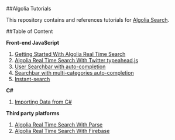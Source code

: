##Algolia Tutorials

This repository contains and references tutorials for [Algolia Search](http://www.algolia.com).

##Table of Content

**Front-end JavaScript**

1. [Getting Started With Algolia Real Time Search](/front-end-javascript/Getting%20Started%20with%20Algolia%20Real%20Time%20Search.md)
2. [Algolia Real Time Search With Twitter typeahead.js](/front-end-javascript/Algolia%20Real%20Time%20Search%20with%20Twitter%20typeahead.js.md)
3. [User Searchbar with auto-completion](https://www.algolia.com/doc/tutorials/auto-complete)
4. [Searchbar with multi-categories auto-completion](https://www.algolia.com/doc/tutorials/multi-auto-complete)
5. [Instant-search](https://www.algolia.com/doc/tutorials/instant-search)

**C#**

1. [Importing Data from C#](/back-end-csharp/Importing%20Data%20from%20CSharp.md)

**Third party platforms**

1. [Algolia Real Time Search With Parse](/third-party-platforms/Integrating%20with%20Parse.md)
2. [Algolia Real Time Search With Firebase](/third-party-platforms/Integrating%20with%20Firebase.md)
